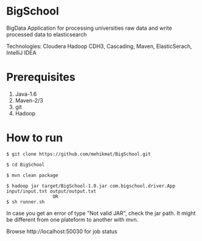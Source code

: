 BigSchool
=========

BigData Application for processing universities raw data and write processed data to elasticsearch

Technologies: Cloudera Hadoop CDH3, Cascading, Maven, ElasticSerach, IntelliJ IDEA

Prerequisites
===============
1. Java-1.6
2. Maven-2/3
3. git
4. Hadoop

How to run
===============
    $ git clone https://github.com/mehikmat/BigSchool.git

    $ cd BigSchool

    $ mvn clean package

    $ hadoop jar target/BigSchool-1.0.jar com.bigschool.driver.App input/input.txt output/output.txt
                     OR
    $ sh runner.sh

  In case you get an error of type "Not valid JAR", check the jar path. It might be different from one plateform to another with mvn.


Browse http://localhost:50030 for job status


